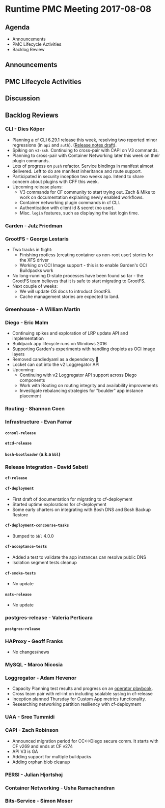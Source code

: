 # Runtime PMC Meeting 2017-08-08

## Agenda

* Announcements
* PMC Lifecycle Activities
* Backlog Review

## Announcements


## PMC Lifecycle Activities


## Discussion


## Backlog Reviews

### CLI - Dies Köper
- Planning a cf CLI 6.29.1 release this week, resolving two reported minor regressions (in `api` and `auth`). ([Release notes draft](https://www.pivotaltracker.com/story/show/149907050)).
- Spiking on `v3-ssh`. Continuing to cross-pair with CAPI on V3 commands.
- Planning to cross-pair with Container Networking later this week on their plugin commands.
- Lots of progress on `push` refactor. Service bindings in manifest almost delivered. Left to do are manifest inheritance and route support.
- Participated in security inception two weeks ago. Intend to share concern about plugins with CFF this week.
- Upcoming release plans:
  - V3 commands for CF community to start trying out. Zach & Mike to work on documentation explaining newly enabled workflows.
  - Container networking plugin commands in cf CLI.
  - Authentication with client id & secret (no user).
  - Misc. `login` features, such as displaying the last login time.

### Garden - Julz Friedman

### GrootFS - George Lestaris

* Two tracks in flight:
  - Finishing rootless (creating container as non-root user) stories for the XFS driver
  - Working on OCI Image support - this is to enable Garden's OCI Buildpacks work
* No long-running D-state processes have been found so far - the GrootFS team believes that it is safe to start migrating to GrootFS.
* Next couple of weeks:
  - We will update OS docs to introduct GrootFS.
  - Cache management stories are expected to land.

### Greenhouse - A William Martin


### Diego - Eric Malm

- Continuing spikes and exploration of LRP update API and implementation
- Buildpack app lifecycle runs on Windows 2016
- Supporting Garden's experiments with handling droplets as OCI image layers
- Removed candiedyaml as a dependency :tada:
- Locket can opt into the v2 Loggregator API
- Upcoming:
  - Continuing with v2 Loggregator API support across Diego components
  - Work with Routing on routing integrity and availability improvements
  - Investigate rebalancing strategies for "boulder" app instance placement


### Routing - Shannon Coen


### Infrastructure - Evan Farrar

#### `consul-release`


#### `etcd-release`

#### `bosh-bootloader` (a.k.a `bbl`)

### Release Integration - David Sabeti

#### `cf-release`

#### `cf-deployment`
- First draft of documentation for migrating to cf-deployment
- Started uptime explorations for cf-deployment
- Some early charters on integrating with Bosh DNS and Bosh Backup Restore

#### `cf-deployment-concourse-tasks`
- Bumped to `bbl` 4.0.0

#### `cf-acceptance-tests`
- Added a test to validate the app instances can resolve public DNS
- Isolation segment tests cleanup

#### `cf-smoke-tests`
- No update

#### `nats-release`
- No update

### postgres-release - Valeria Perticara

#### `postgres-release`

### HAProxy - Geoff Franks

- No changes/news

### MySQL - Marco Nicosia

### Loggregator - Adam Hevenor
- Capacity Planning test results and progress on an [operator playbook](https://docs.google.com/document/d/1c0wmOoH0ZZ8CO1M0WzZOPWaZA0kVj4GcWbF6nrxGcGY/edit#heading=h.k3xyjolnu2m1).
- Cross team pair with rel-int on including scalable syslog in cf-release
- Inception planned Thursday for Custom App metrics functionality. 
- Researching networking partition resiliency with cf-deployment

### UAA - Sree Tummidi

### CAPI - Zach Robinson
- Announced migration period for CC<->Diego secure comm. It starts with CF v269 and ends at CF v274
- API V3 is GA
- Adding support for multiple buildpacks
- Adding orphan blob cleanup

### PERSI - Julian Hjortshoj

### Container Networking - Usha Ramachandran

### Bits-Service - Simon Moser
